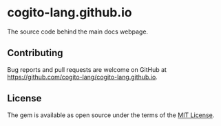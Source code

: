# cogito-lang.github.io

The source code behind the main docs webpage.

## Contributing

Bug reports and pull requests are welcome on GitHub at https://github.com/cogito-lang/cogito-lang.github.io.

## License

The gem is available as open source under the terms of the [MIT License](https://opensource.org/licenses/MIT).
